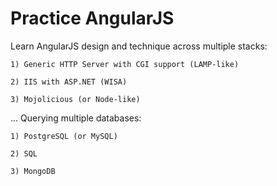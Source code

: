 Practice AngularJS
==================

Learn AngularJS design and technique across multiple stacks:

	1) Generic HTTP Server with CGI support (LAMP-like)

	2) IIS with ASP.NET (WISA)

	3) Mojolicious (or Node-like)

...
Querying multiple databases:

	1) PostgreSQL (or MySQL)

	2) SQL

	3) MongoDB
